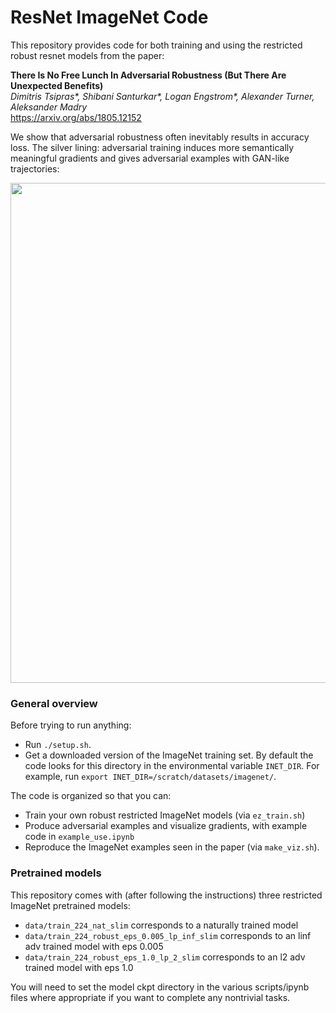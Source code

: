 # ResNet ImageNet Code

This repository provides code for both training and using the restricted robust resnet models from the paper: 

**There Is No Free Lunch In Adversarial Robustness (But There Are Unexpected Benefits)**  
*Dimitris Tsipras\*, Shibani Santurkar\*, Logan Engstrom\*, Alexander Turner, Aleksander Madry*  
https://arxiv.org/abs/1805.12152  

We show that adversarial robustness often inevitably  results in accuracy loss. The silver lining: adversarial training induces more semantically meaningful gradients and gives adversarial examples with GAN-like trajectories:  

<img src = 'https://pbs.twimg.com/media/DengXkCWAAADnUN.jpg:large' width='800px' />

### General overview ###

Before trying to run anything: 

- Run `./setup.sh`. 
- Get a downloaded version of the ImageNet training set. By default the code looks for this directory in the environmental variable `INET_DIR`. For example, run `export INET_DIR=/scratch/datasets/imagenet/`. 

The code is organized so that you can: 

- Train your own robust restricted ImageNet models (via `ez_train.sh`)
- Produce adversarial examples and visualize gradients, with example code in `example_use.ipynb`
- Reproduce the ImageNet examples seen in the paper (via `make_viz.sh`). 

### Pretrained models
This repository comes with (after following the instructions) three restricted ImageNet pretrained models:

- `data/train_224_nat_slim` corresponds to a naturally trained model
- `data/train_224_robust_eps_0.005_lp_inf_slim` corresponds to an linf adv trained model with eps 0.005
- `data/train_224_robust_eps_1.0_lp_2_slim` corresponds to an l2 adv trained model with eps 1.0

You will need to set the model ckpt directory in the various scripts/ipynb files where appropriate if you want to complete any nontrivial tasks. 
